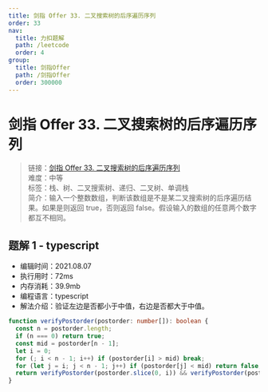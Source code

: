 ```yaml
---
title: 剑指 Offer 33. 二叉搜索树的后序遍历序列
order: 33
nav:
  title: 力扣题解
  path: /leetcode
  order: 4
group:
  title: 剑指Offer
  path: /剑指Offer
  order: 300000
---
```


# 剑指 Offer 33. 二叉搜索树的后序遍历序列

> 链接：[剑指 Offer 33. 二叉搜索树的后序遍历序列](https://leetcode-cn.com/problems/er-cha-sou-suo-shu-de-hou-xu-bian-li-xu-lie-lcof/)  
> 难度：中等  
> 标签：栈、树、二叉搜索树、递归、二叉树、单调栈  
> 简介：输入一个整数数组，判断该数组是不是某二叉搜索树的后序遍历结果。如果是则返回 true，否则返回 false。假设输入的数组的任意两个数字都互不相同。

## 题解 1 - typescript

- 编辑时间：2021.08.07
- 执行用时：72ms
- 内存消耗：39.9mb
- 编程语言：typescript
- 解法介绍：验证左边是否都小于中值，右边是否都大于中值。

```typescript
function verifyPostorder(postorder: number[]): boolean {
  const n = postorder.length;
  if (n === 0) return true;
  const mid = postorder[n - 1];
  let i = 0;
  for (; i < n - 1; i++) if (postorder[i] > mid) break;
  for (let j = i; j < n - 1; j++) if (postorder[j] < mid) return false;
  return verifyPostorder(postorder.slice(0, i)) && verifyPostorder(postorder.slice(i, n - 1));
}
```
